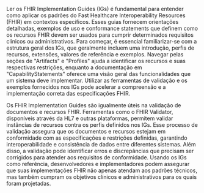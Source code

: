 Ler os FHIR Implementation Guides (IGs) é fundamental para entender como aplicar os padrões do Fast Healthcare Interoperability Resources (FHIR) em contextos específicos. Esses guias fornecem orientações detalhadas, exemplos de uso e conformance statements que definem como os recursos FHIR devem ser usados para cumprir determinados requisitos clínicos ou administrativos. Para começar, é essencial familiarizar-se com a estrutura geral dos IGs, que geralmente incluem uma introdução, perfis de recursos, extensões, valores de referência e exemplos. Navegar pelas seções de "Artifacts" e "Profiles" ajuda a identificar os recursos e suas respectivas restrições, enquanto a documentação em "CapabilityStatements" oferece uma visão geral das funcionalidades que um sistema deve implementar. Utilizar as ferramentas de validação e os exemplos fornecidos nos IGs pode acelerar a compreensão e a implementação correta das especificações FHIR.

Os FHIR Implementation Guides são igualmente úteis na validação de documentos e recursos FHIR. Ferramentas como o FHIR Validator, disponíveis através da HL7 e outras plataformas, permitem validar instâncias de recursos contra os perfis definidos nos IGs. Esse processo de validação assegura que os documentos e recursos estejam em conformidade com as especificações e restrições definidas, garantindo interoperabilidade e consistência de dados entre diferentes sistemas. Além disso, a validação pode identificar erros e discrepâncias que precisam ser corrigidos para atender aos requisitos de conformidade. Usando os IGs como referência, desenvolvedores e implementadores podem assegurar que suas implementações FHIR não apenas atendam aos padrões técnicos, mas também cumpram os objetivos clínicos e administrativos para os quais foram projetadas.